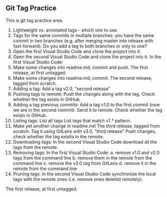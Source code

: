 Git Tag Practice
---

This is git tag practice area.

1. Lightweight vs. annotated tags - which one to use.
2. Tags for the same commits in multiple branches: you have the same commit in two branches (e.g. after merging master into release with fast-forward). Do you add a tag to both branches or only to one?
3. Open the first Visual Studio Code and clone the project into it.
4. Open the second Visual Studio Code and clone the project into it.
In the first Visual Studio Code:
5. Make some changes into readme.md; commit and push.
The first release, at first untagged.
6. Make some changes into readme.md; commit.
The second release, tagged from scratch.
7. Adding a tag: Add a tag v2.0, "second release"
8. Pushing tags to remote: Push the changes along with the tag.
Check whether the tag exists in GitHub.
9. Adding a tag previous commits: Add a tag v1.0 to the first commit (now we are in the second commit).
Send it to remote.
Check whether the tag exists in GitHub.
10. Listing tags: List all tags
List tags that match v1.* pattern.
11. Make yet another change in readme.md
The third release, tagged from scratch.
Tag it using GitLens with v3.0, "third release"
Push changes, check whether the tag existis in the remote.
12. Downloading tags: In the second Visual Studio Code download all the tags from the remote.
13. Removing tags: In the first Visual Studio Code:
	a. remove v1.0 and v2.0 tags from the command line
	b. remove them in the remote from the command line
	c. remove the v3.0 tag from GitLens
	d. remove it in the remote from the command line
14. Pruning tags: In the second Visual Studio Code synchronize the local tags with the remote ones (i.e. remove ones deleted remotely).

The first release, at first untagged.

